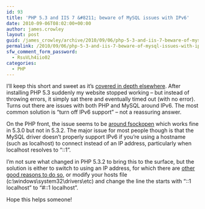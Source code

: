 ```yaml
---
id: 93
title: 'PHP 5.3 and IIS 7 &#8211; beware of MySQL issues with IPv6'
date: 2010-09-06T08:02:00+00:00
author: james.crowley
layout: post
guid: /james_crowley/archive/2010/09/06/php-5-3-and-iis-7-beware-of-mysql-issues-with-ipv6.aspx
permalink: /2010/09/06/php-5-3-and-iis-7-beware-of-mysql-issues-with-ipv6/
sfw_comment_form_password:
  - RsuVLh4iio02
categories:
  - PHP
---
```

I&#8217;ll keep this short and sweet as it&#8217;s [covered in depth elsewhere](http://blogs.iis.net/donraman/archive/2010/06/11/php-5-3-and-mysql-connectivity-problem.aspx). After installing PHP 5.3 suddenly my website stopped working &#8211; but instead of throwing errors, it simply sat there and eventually timed out (with no error). Turns out there are issues with both PHP and MySQL around IPv6. The most common solution is &#8220;turn off IPv6 support&#8221; &#8211; not a reassuring answer.

On the PHP front, the issue seems to be [around fsockopen](http://bugs.php.net/bug.php?id=51079) which works fine in 5.3.0 but not in 5.3.2. The major issue for most people though is that the MySQL driver doesn&#8217;t properly support IPv6 if you&#8217;re using a hostname (such as localhost) to connect instead of an IP address, particularly when localhost resolves to &#8220;::1&#8221;.

I&#8217;m not sure what changed in PHP 5.3.2 to bring this to the surface, but the solution is either to switch to using an IP address, for which there are [other good reasons to do so](http://www.ksingla.net/2010/06/impact-of-name-resolution-on-mysql_connect-perfomance/), or modify your hosts file (c:\windows\system32\drivers\etc) and change the line the starts with &#8220;::1 localhost&#8221; to &#8220;#::1 localhost&#8221;.

Hope this helps someone!